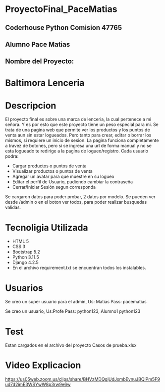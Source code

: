 # ProyectoFinal_PaceMatias
## Coderhouse Python Comision 47765
## Alumno Pace Matias

## Nombre del Proyecto: 
# Baltimora Lenceria

# Descripcion

El proyecto final es sobre una marca de lenceria, la cual pertenece a mi señora.
Y es por esto que este proyecto tiene un peso especial para mi.
Se trata de una pagina web que permite ver los productos y los puntos de venta aun sin estar logueados.
Pero tanto para crear, editar o borrar los mismos, si requiere un inicio de sesion.
La pagina funciona completamente a travez de botones, pero si se ingresa una url de forma manual y no se esta logueado te redirige a la pagina de logueo/registro.
Cada usuario podra: 

- Cargar productos o puntos de venta
- Visualizar productos o puntos de venta
- Agregar un avatar para que muestre en su logueo
- Editar el perfil de Usuario, pudiendo cambiar la contraseña
- Cerrar/Iniciar Sesión segun corresponda


Se cargaron datos para poder probar, 2 datos por modelo.
Se pueden ver desde /admin o en el boton ver todos, para poder realizar busquedas validas.

# Tecnoligia Utilizada

- HTML 5
- CSS 3
- Bootstrap 5.2
- Python 3.11.5
- Django 4.2.5
- En el archivo requirement.txt se encuentran todos los instalables.

# Usuarios

Se creo un super usuario para el admin, Us: Matias Pass: pacematias

Se creo un usuario, Us:Profe Pass: python123, Alumno1 python123

# Test
Estan cargados en el archivo del proyecto Casos de prueba.xlsx

# Video Explicacion

https://us05web.zoom.us/clips/share/BHVzMDQgjUdJxmbEvnuJBQlPm5F9ud7d2imE3WSYwW8p3rw9e6w

